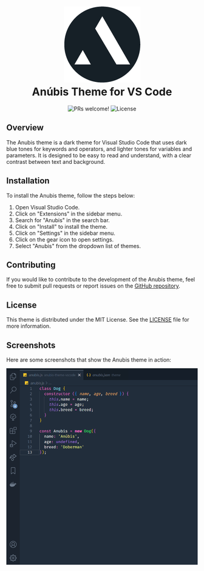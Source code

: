 <h1 align="center">
   <img src="/icon.png" alt="Anúbis">
   <br />
   Anúbis Theme for VS Code
</h1>

<p align="center">

   <img src="https://img.shields.io/static/v1?label=Version&message=1.0.1&color=212d3b&labelColor=000000" alt="PRs welcome!" />

   <img alt="License" src="https://img.shields.io/static/v1?label=license&message=MIT&color=212d3b&labelColor=000000">

</p>

## Overview
The Anubis theme is a dark theme for Visual Studio Code that uses dark blue tones for keywords and operators, and lighter tones for variables and parameters. It is designed to be easy to read and understand, with a clear contrast between text and background.

## Installation
To install the Anubis theme, follow the steps below:

1. Open Visual Studio Code.
2. Click on "Extensions" in the sidebar menu.
3. Search for "Anubis" in the search bar.
4. Click on "Install" to install the theme.
5. Click on "Settings" in the sidebar menu.
6. Click on the gear icon to open settings.
7. Select "Anubis" from the dropdown list of themes.

## Contributing
If you would like to contribute to the development of the Anubis theme, feel free to submit pull requests or report issues on the [GitHub repository](https://github.com/felipe-bergamaschi/anubis-theme-vscode).

## License
This theme is distributed under the MIT License. See the [LICENSE](https://github.com/felipe-bergamaschi/anubis-theme-vscode/blob/master/LICENSE.md) file for more information.

## Screenshots
Here are some screenshots that show the Anubis theme in action:

<img src="/screenshot.png" alt="Screenshot">
